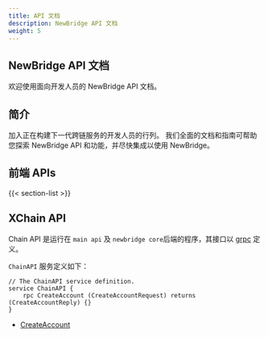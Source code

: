 ```yaml
---
title: API 文档
description: NewBridge API 文档
weight: 5
---
```


## NewBridge API 文档

欢迎使用面向开发人员的 NewBridge API 文档。

## 简介

加入正在构建下一代跨链服务的开发人员的行列。 我们全面的文档和指南可帮助您探索 NewBridge API 和功能，并尽快集成以使用 NewBridge。

## 前端 APIs

{{< section-list >}}

## XChain API

Chain API 是运行在 `main api` 及 `newbridge core`后端的程序，其接口以 [grpc](https://grpc.io) 定义。

`ChainAPI` 服务定义如下：

```grpc
// The ChainAPI service definition.
service ChainAPI {
    rpc CreateAccount (CreateAccountRequest) returns (CreateAccountReply) {}
}
```

- [CreateAccount](create-account.md)
